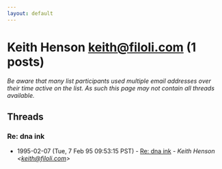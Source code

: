 ```yaml
---
layout: default
---
```


# Keith Henson <keith@filoli.com> (1 posts)

_Be aware that many list participants used multiple email addresses over their time active on the list. As such this page may not contain all threads available._

## Threads

### Re: dna ink
+ 1995-02-07 (Tue, 7 Feb 95 09:53:15 PST) - [Re: dna ink](/archive/1995/02/6d6f71a797fccbd97f2b09bd21af947927d145773767d07f7358e519fdc26e30) - _Keith Henson \<keith@filoli.com\>_

